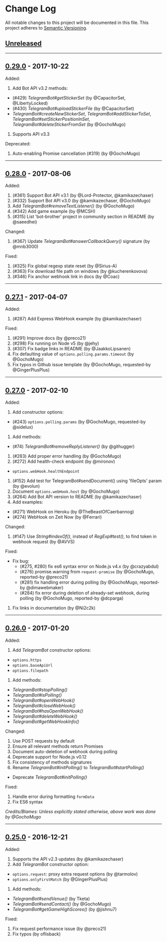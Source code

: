 # Change Log

All notable changes to this project will be documented in this file.
This project adheres to [Semantic Versioning](http://semver.org/).

## [Unreleased][Unreleased]




* * *

## [0.29.0][0.29.0] - 2017-10-22

Added:

1. Add Bot API v3.2 methods:
  * (#429) *TelegramBot#getStickerSet* (by @CapacitorSet, @LibertyLocked)
  * (#430) *TelegramBot#uploadStickerFile* (by @CapacitorSet)
  * *TelegramBot#createNewStickerSet*, *TelegramBot#addStickerToSet*, *TelegramBot#setStickerPositionInSet*, *TelegramBot#deleteStickerFromSet* (by @GochoMugo)
1. Supports API v3.3

Deprecated:

1. Auto-enabling Promise cancellation (#319) (by @GochoMugo)


* * *

## [0.28.0][0.28.0] - 2017-08-06

Added:

1. (#361) Support Bot API v3.1 (by @Lord-Protector, @kamikazechaser)
1. (#332) Support Bot API v3.0 (by @kamikazechaser, @GochoMugo)
1. Add *TelegramBot#removeTextListener()* (by @GochoMugo)
1. (#342) Add game example (by @MCSH)
1. (#315) List 'bot-brother' project in community section in README (by @saeedhei)

Changed:

1. (#367) Update *TelegramBot#answerCallbackQuery()* signature (by @mnb3000)

Fixed:

1. (#325) Fix global regexp state reset (by @Sirius-A)
1. (#363) Fix download file path on windows (by @kucherenkovova)
1. (#346) Fix anchor webhook link in docs (by @Coac)


* * *

## [0.27.1][0.27.1] - 2017-04-07

Added:

1. (#287) Add Express WebHook example (by @kamikazechaser)


Fixed:

1. (#291) Improve docs (by @preco21)
1. (#298) Fix running on Node v5 (by @jehy)
1. (#307) Fix badge links in README (by @JaakkoLipsanen)
1. Fix defaulting value of `options.polling.params.timeout` (by @GochoMugo)
1. Fix typos in Github issue template (by @GochoMugo, requested-by @GingerPlusPlus)


* * *

## [0.27.0][0.27.0] - 2017-02-10

Added:

1. Add constructor options:
  * (#243) `options.polling.params` (by @GochoMugo, requested-by @sidelux)
1. Add methods:
  * (#74) *TelegramBot#removeReplyListener()* (by @githugger)
1. (#283) Add proper error handling (by @GochoMugo)
1. (#272) Add health-check endpoint (by @mironov)
  * `options.webHook.healthEndpoint`
1. (#152) Add test for TelegramBot#sendDocument() using 'fileOpts'
   param (by @evolun)
1. Document `options.webHook.host` (by @GochoMugo)
1. (#264) Add Bot API version to README (by @kamikazechaser)
1. Add examples:
  - (#271) WebHook on Heroku (by @TheBeastOfCaerbannog)
  - (#274) WebHook on Zeit Now (by @Ferrari)

Changed:

1. (#147) Use *String#indexOf()*, instead of *RegExp#test()*, to
   find token in webhook request (by @AVVS)

Fixed:

* Fix bug:
  - (#275, #280) fix es6 syntax error on Node.js v4.x (by @crazyabdul)
  - (#276) promise.warning from `request-promise` (by @GochoMugo,
    reported-by @preco21)
  - (#281) fix handling error during polling (by @GochoMugo,
    reported-by @dimawebmaker)
  - (#284) fix error during deletion of already-set webhook, during
    polling (by @GochoMugo, reported-by @dcparga)
1. Fix links in documentation (by @Ni2c2k)


* * *

## [0.26.0][0.26.0] - 2017-01-20

Added:

1. Add *TelegramBot* constructor options:
  * `options.https`
  * `options.baseApiUrl`
  * `options.filepath`
1. Add methods:
  * *TelegramBot#stopPolling()*
  * *TelegramBot#isPolling()*
  * *TelegramBot#openWebHook()*
  * *TelegramBot#closeWebHook()*
  * *TelegramBot#hasOpenWebHook()*
  * *TelegramBot#deleteWebHook()*
  * *TelegramBot#getWebHookInfo()*

Changed:

1. Use POST requests by default
1. Ensure all relevant methods return Promises
1. Document auto-deletion of webhook during polling
1. Deprecate support for Node.js v0.12
1. Fix consistency of methods signatures
1. Rename *TelegramBot#initPolling()* to *TelegramBot#startPolling()*
  * Deprecate *TelegramBot#initPolling()*

Fixed:

1. Handle error during formatting `formData`
1. Fix ES6 syntax

*Credits/Blames: Unless explicitly stated otherwise, above work was
done by @GochoMugo*

* * *

## [0.25.0][0.25.0] - 2016-12-21

Added:

1. Supports the API v2.3 updates (by @kamikazechaser)
1. Add *TelegramBot* constructor option:
  * `options.request`: proxy extra request options (by @tarmolov)
  * `options.onlyFirstMatch` (by @GingerPlusPlus)
1. Add methods:
  * *TelegramBot#sendVenue()* (by Tketa)
  * *TelegramBot#sendContact()* (by @GochoMugo)
  * *TelegramBot#getGameHighScores()* (by @jishnu7)

Fixed:

1. Fix request performance issue (by @preco21)
1. Fix typos (by oflisback)


[0.25.0]:https://github.com/yagop/node-telegram-bot-api/releases/tag/v0.25.0
[0.26.0]:https://github.com/yagop/node-telegram-bot-api/releases/tag/v0.26.0
[0.27.0]:https://github.com/yagop/node-telegram-bot-api/releases/tag/v0.27.0
[0.27.1]:https://github.com/yagop/node-telegram-bot-api/releases/tag/v0.27.1
[0.28.0]:https://github.com/yagop/node-telegram-bot-api/releases/tag/v0.28.0
[0.29.0]:https://github.com/yagop/node-telegram-bot-api/releases/tag/v0.29.0
[Unreleased]:https://github.com/yagop/node-telegram-bot-api/compare/v0.29.0...master
